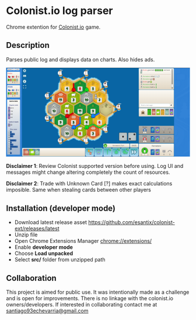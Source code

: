 # Colonist.io log parser
Chrome extention for [Colonist.io](https://colonist.io/) game.

## Description
Parses public log and displays data on charts. Also hides ads. 

![demo](.img/image.png)


**Disclaimer 1**: Review Colonist supported version before using. Log UI and messages might change altering completely the count of resources. 

**Disclaimer 2**: Trade with Unknown Card [?] makes exact calculations imposible. Same when stealing cards between other players


## Installation (developer mode)

- Download latest release asset https://github.com/esantix/colonist-ext/releases/latest
- Unzip file 
- Open Chrome Extensions Manager [chrome://extensions/](chrome://extensions/)
- Enable **developer mode**
- Choose **Load unpacked**
- Select **src/** folder from unzipped path

## Collaboration

This project is aimed for public use. It was intentionally made as a challenge and is open for improvements. There is no linkage with the colonist.io owners/developers. If interested in collaborating contact me at santiago93echevarria@gmail.com
